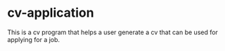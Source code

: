 # cv-application
This is a cv program that helps a user generate a cv that can be used for applying for a job.
